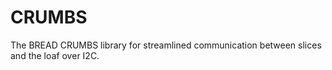 # CRUMBS
The BREAD CRUMBS library for streamlined communication between slices and the loaf over I2C.
